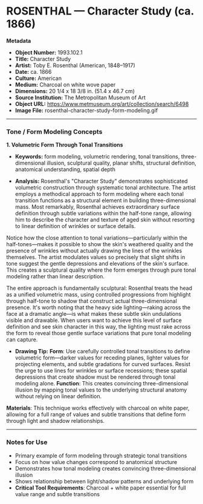 # ROSENTHAL — Character Study (ca. 1866)

**Metadata**  
- **Object Number:** 1993.102.1  
- **Title:** Character Study  
- **Artist:** Toby E. Rosenthal (American, 1848–1917)  
- **Date:** ca. 1866  
- **Culture:** American  
- **Medium:** Charcoal on white wove paper  
- **Dimensions:** 20 1/4 x 18 3/8 in. (51.4 x 46.7 cm)  
- **Source Institution:** The Metropolitan Museum of Art  
- **Object URL:** https://www.metmuseum.org/art/collection/search/6498  
- **Image File:** rosenthal-character-study-form-modeling.gif  

---

### Tone / Form Modeling Concepts

**1. Volumetric Form Through Tonal Transitions**  
- **Keywords:** form modeling, volumetric rendering, tonal transitions, three-dimensional illusion, sculptural quality, planar shifts, structural definition, anatomical understanding, spatial depth

- **Analysis:** Rosenthal's "Character Study" demonstrates sophisticated volumetric construction through systematic tonal architecture. The artist employs a methodical approach to form modeling where each tonal transition functions as a structural element in building three-dimensional mass. Most remarkably, Rosenthal achieves extraordinary surface definition through subtle variations within the half-tone range, allowing him to describe the character and texture of aged skin without resorting to linear definition of wrinkles or surface details.

Notice how the close attention to tonal variations—particularly within the half-tones—makes it possible to show the skin's weathered quality and the presence of wrinkles without actually drawing the lines of the wrinkles themselves. The artist modulates values so precisely that slight shifts in tone suggest the gentle depressions and elevations of the skin's surface. This creates a sculptural quality where the form emerges through pure tonal modeling rather than linear description.

The entire approach is fundamentally sculptural: Rosenthal treats the head as a unified volumetric mass, using controlled progressions from highlight through half-tone to shadow that construct actual three-dimensional presence. It's worth noting that the heavy side lighting—raking across the face at a dramatic angle—is what makes these subtle skin undulations visible and drawable. When users want to achieve this level of surface definition and see skin character in this way, the lighting must rake across the form to reveal those gentle surface variations that pure tonal modeling can capture.

- **Drawing Tip:**
**Form**: Use carefully controlled tonal transitions to define volumetric form—darker values for receding planes, lighter values for projecting elements, and subtle gradations for curved surfaces. Resist the urge to use lines for wrinkles or surface recessions; these spatial depressions that create shadow must be rendered through tonal modeling alone.
**Function**: This creates convincing three-dimensional illusion by mapping tonal values to the underlying structural anatomy without relying on linear definition.

**Materials**: This technique works effectively with charcoal on white paper, allowing for a full range of values and subtle transitions that define form through light and shadow relationships.

---

### Notes for Use
- Primary example of form modeling through strategic tonal transitions
- Focus on how value changes correspond to anatomical structure
- Demonstrates how tonal modeling creates convincing three-dimensional illusion
- Shows relationship between light/shadow patterns and underlying form
- **Critical Tool Requirements**: Charcoal + white paper essential for full value range and subtle transitions
